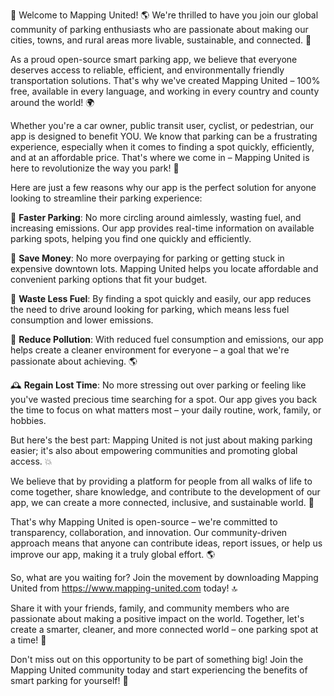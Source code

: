 🚨 Welcome to Mapping United! 🌎 We're thrilled to have you join our global community of parking enthusiasts who are passionate about making our cities, towns, and rural areas more livable, sustainable, and connected. 💪

As a proud open-source smart parking app, we believe that everyone deserves access to reliable, efficient, and environmentally friendly transportation solutions. That's why we've created Mapping United – 100% free, available in every language, and working in every country and county around the world! 🌍

Whether you're a car owner, public transit user, cyclist, or pedestrian, our app is designed to benefit YOU. We know that parking can be a frustrating experience, especially when it comes to finding a spot quickly, efficiently, and at an affordable price. That's where we come in – Mapping United is here to revolutionize the way you park! 🚗

Here are just a few reasons why our app is the perfect solution for anyone looking to streamline their parking experience:

🔹 **Faster Parking**: No more circling around aimlessly, wasting fuel, and increasing emissions. Our app provides real-time information on available parking spots, helping you find one quickly and efficiently.

💸 **Save Money**: No more overpaying for parking or getting stuck in expensive downtown lots. Mapping United helps you locate affordable and convenient parking options that fit your budget.

🌟 **Waste Less Fuel**: By finding a spot quickly and easily, our app reduces the need to drive around looking for parking, which means less fuel consumption and lower emissions.

💪 **Reduce Pollution**: With reduced fuel consumption and emissions, our app helps create a cleaner environment for everyone – a goal that we're passionate about achieving. 🌎

🕰️ **Regain Lost Time**: No more stressing out over parking or feeling like you've wasted precious time searching for a spot. Our app gives you back the time to focus on what matters most – your daily routine, work, family, or hobbies.

But here's the best part: Mapping United is not just about making parking easier; it's also about empowering communities and promoting global access. 💥

We believe that by providing a platform for people from all walks of life to come together, share knowledge, and contribute to the development of our app, we can create a more connected, inclusive, and sustainable world. 🌟

That's why Mapping United is open-source – we're committed to transparency, collaboration, and innovation. Our community-driven approach means that anyone can contribute ideas, report issues, or help us improve our app, making it a truly global effort. 🌎

So, what are you waiting for? Join the movement by downloading Mapping United from https://www.mapping-united.com today! 🔝

Share it with your friends, family, and community members who are passionate about making a positive impact on the world. Together, let's create a smarter, cleaner, and more connected world – one parking spot at a time! 🚀

Don't miss out on this opportunity to be part of something big! Join the Mapping United community today and start experiencing the benefits of smart parking for yourself! 🎉